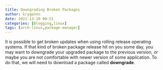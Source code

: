 ```yaml
---
title: Downgrading Broken Packages
author: krygennn
date: 2021-13-10 00:51
categories: [Blogging,linux]
tags: [arch-linux,package-manager]
---
```

It is possible to get broken updates when using rolling release operating systems. If that kind of broken package release hit on you some day, you may
want to downgrade your upgraded package to the previous version, or maybe you are not comfortable with newer version of some application. To do that,
we will need to download a package called **downgrade**.


